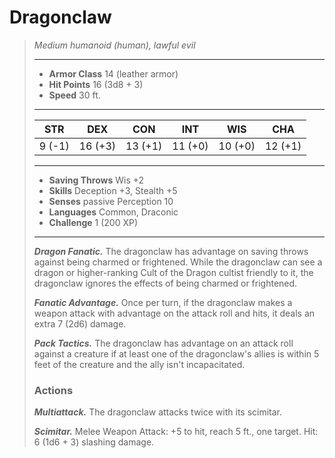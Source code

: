 # Dragonclaw
>*Medium humanoid (human), lawful evil*
>___
>- **Armor Class** 14 (leather armor)
>- **Hit Points** 16 (3d8 + 3)
>- **Speed** 30 ft.
>___
>|STR|DEX|CON|INT|WIS|CHA|
>|:---:|:---:|:---:|:---:|:---:|:---:|
>|9 (-1)|16 (+3)|13 (+1)|11 (+0)|10 (+0)|12 (+1)|
>___
>- **Saving Throws** Wis +2
>- **Skills** Deception +3, Stealth +5
>- **Senses** passive Perception 10
>- **Languages** Common, Draconic
>- **Challenge** 1 (200 XP)
>___
>***Dragon Fanatic.*** The dragonclaw has advantage on saving throws against being charmed or frightened. While the dragonclaw can see a dragon or higher-ranking Cult of the Dragon cultist friendly to it, the dragonclaw ignores the effects of being charmed or frightened.  
>
>***Fanatic Advantage.*** Once per turn, if the dragonclaw makes a weapon attack with advantage on the attack roll and hits, it deals an extra 7 (2d6) damage.  
>
>***Pack Tactics.*** The dragonclaw has advantage on an attack roll against a creature if at least one of the dragonclaw's allies is within 5 feet of the creature and the ally isn't incapacitated.  
>
>### Actions
>***Multiattack.*** The dragonclaw attacks twice with its scimitar.  
>
>***Scimitar.*** Melee Weapon Attack: +5 to hit, reach 5 ft., one target. Hit: 6 (1d6 + 3) slashing damage.